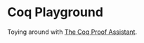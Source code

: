 # Coq Playground

Toying around with [The Coq Proof Assistant].

[The Coq Proof Assistant]: https://coq.inria.fr/

